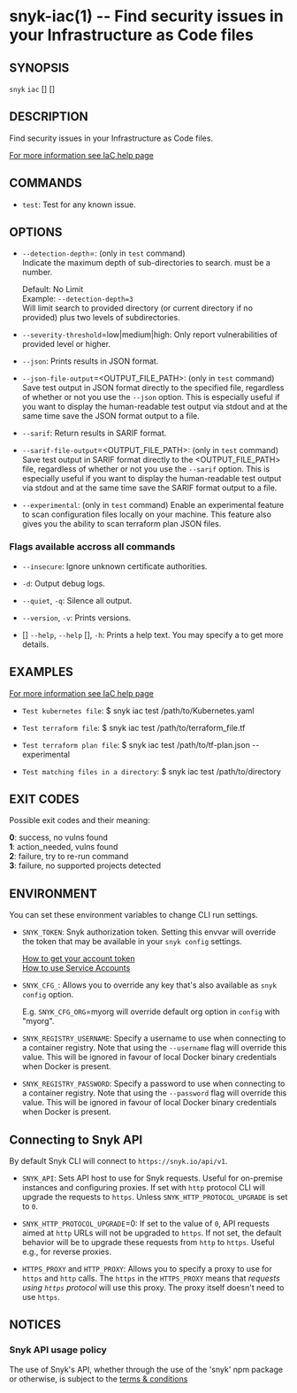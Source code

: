 # snyk-iac(1) -- Find security issues in your Infrastructure as Code files

## SYNOPSIS

`snyk` `iac` \[<COMMAND>\] \[<OPTIONS>\] <PATH>

## DESCRIPTION

Find security issues in your Infrastructure as Code files.

[For more information see IaC help page](https://snyk.co/ucT6Q)

## COMMANDS

- `test`:
  Test for any known issue.

## OPTIONS

- `--detection-depth`=<DEPTH>:
  (only in `test` command)  
  Indicate the maximum depth of sub-directories to search. <DEPTH> must be a number.

  Default: No Limit  
  Example: `--detection-depth=3`  
  Will limit search to provided directory (or current directory if no <PATH> provided) plus two levels of subdirectories.

- `--severity-threshold`=low|medium|high:
  Only report vulnerabilities of provided level or higher.

- `--json`:
  Prints results in JSON format.

- `--json-file-output`=<OUTPUT_FILE_PATH>:
  (only in `test` command)
  Save test output in JSON format directly to the specified file, regardless of whether or not you use the `--json` option.
  This is especially useful if you want to display the human-readable test output via stdout and at the same time save the JSON format output to a file.

- `--sarif`:
  Return results in SARIF format.

- `--sarif-file-output`=<OUTPUT_FILE_PATH>:
  (only in `test` command)
  Save test output in SARIF format directly to the <OUTPUT_FILE_PATH> file, regardless of whether or not you use the `--sarif` option.
  This is especially useful if you want to display the human-readable test output via stdout and at the same time save the SARIF format output to a file.

- `--experimental`:
  (only in `test` command)
  Enable an experimental feature to scan configuration files locally on your machine. 
  This feature also gives you the ability to scan terraform plan JSON files.




### Flags available accross all commands

- `--insecure`:
  Ignore unknown certificate authorities.

- `-d`:
  Output debug logs.

- `--quiet`, `-q`:
  Silence all output.

- `--version`, `-v`:
  Prints versions.

- \[<COMMAND>\] `--help`, `--help` \[<COMMAND>\], `-h`:
  Prints a help text. You may specify a <COMMAND> to get more details.


## EXAMPLES

[For more information see IaC help page](https://snyk.co/ucT6Q)

- `Test kubernetes file`:
  \$ snyk iac test /path/to/Kubernetes.yaml

- `Test terraform file`:
  \$ snyk iac test /path/to/terraform_file.tf

- `Test terraform plan file`:
  \$ snyk iac test /path/to/tf-plan.json --experimental
  
- `Test matching files in a directory`:
  \$ snyk iac test /path/to/directory


## EXIT CODES

Possible exit codes and their meaning:

**0**: success, no vulns found<br />
**1**: action_needed, vulns found<br />
**2**: failure, try to re-run command<br />
**3**: failure, no supported projects detected<br />


## ENVIRONMENT

You can set these environment variables to change CLI run settings.

- `SNYK_TOKEN`:
  Snyk authorization token. Setting this envvar will override the token that may be available in your `snyk config` settings.

  [How to get your account token](https://snyk.co/ucT6J)<br />
  [How to use Service Accounts](https://snyk.co/ucT6L)<br />

- `SNYK_CFG_`<KEY>:
  Allows you to override any key that's also available as `snyk config` option.

  E.g. `SNYK_CFG_ORG`=myorg will override default org option in `config` with "myorg".

- `SNYK_REGISTRY_USERNAME`:
  Specify a username to use when connecting to a container registry. Note that using the `--username` flag will
  override this value. This will be ignored in favour of local Docker binary credentials when Docker is present.

- `SNYK_REGISTRY_PASSWORD`:
  Specify a password to use when connecting to a container registry. Note that using the `--password` flag will
  override this value. This will be ignored in favour of local Docker binary credentials when Docker is present.

## Connecting to Snyk API

By default Snyk CLI will connect to `https://snyk.io/api/v1`.

- `SNYK_API`:
  Sets API host to use for Snyk requests. Useful for on-premise instances and configuring proxies. If set with `http` protocol CLI will upgrade the requests to `https`. Unless `SNYK_HTTP_PROTOCOL_UPGRADE` is set to `0`.

- `SNYK_HTTP_PROTOCOL_UPGRADE`=0:
  If set to the value of `0`, API requests aimed at `http` URLs will not be upgraded to `https`. If not set, the default behavior will be to upgrade these requests from `http` to `https`. Useful e.g., for reverse proxies.

- `HTTPS_PROXY` and `HTTP_PROXY`:
  Allows you to specify a proxy to use for `https` and `http` calls. The `https` in the `HTTPS_PROXY` means that _requests using `https` protocol_ will use this proxy. The proxy itself doesn't need to use `https`.


## NOTICES

### Snyk API usage policy

The use of Snyk's API, whether through the use of the 'snyk' npm package or otherwise, is subject to the [terms & conditions](https://snyk.co/ucT6N)

